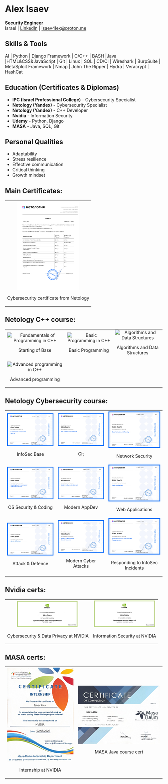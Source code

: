 # Alex Isaev

**Security Engineer**  
Israel | [LinkedIn](https://www.linkedin.com/in/isaev4lex) | isaev4lex@proton.me

## Skills & Tools
AI | Python | Django Framework | C/C++ | BASH |Java |HTML&CSS&JavaScript | Git | Linux | SQL | CD/CI | 
Wireshark | BurpSuite | MetaSploit Framework | Nmap | John The Ripper | Hydra | Veracrypt | HashCat

## Education (Certificates & Diplomas)
- **IPC (Israel Professional College)** - Cybersecurity Specialist
- **Netology (Yandex)** - Cybersecurity Specialist
- **Netology (Yandex)** - C++ Developer
- **Nvidia** - Information Security
- **Udemy** - Python, Django
- **MASA** - Java, SQL, Git

## Personal Qualities
- Adaptability
- Stress resilience
- Effective communication
- Critical thinking
- Growth mindset

## Main Certificates:
<table>
  <tr>
    <td style="text-align: center;">
      <img src="./Certificates/0. Main certs/1. Netology main.jpg" alt="Netology Cybersec Main Cert", style="width:200px">
      <p>Cybersecurity certificate from Netology</p>
    </td>
  </tr>
</table>

## Netology C++ course:
<table>
  <tr>
    <td style="text-align: center;">
      <img src="./Certificates/3. Netology CPP/1. Fundamentals of Programming in C++.png" alt="Fundamentals of Programming in C++" style="width: 200px;">
      <p>Starting of Base</p>
    </td>
    <td style="text-align: center;">
      <img src="./Certificates/3. Netology CPP/2. Basic Programming in C++.png" alt="Basic Programming in C++" style="width: 200px;">
      <p>Basic Programming</p>
    </td>
    <td style="text-align: center;">
      <img src="./Certificates/3. Netology CPP/3. Algorithms and Data Structures.png" alt="Algorithms and Data Structures" style="width: 200px;">
      <p>Algorithms and Data Structures</p>
    </td>
  </tr>
  <tr>
    <td style="text-align: center;">
      <img src="./Certificates/3. Netology CPP/4. Advanced Programming in C++.png" alt="Advanced programming in C++" style="width: 200px;">
      <p>Advanced programming</p>
    </td>
  </tr>
</table>

## Netology Cybersecurity course:
<table>
  <tr>
    <td style="text-align: center;">
      <img src="./Certificates/2. Netology cyber/1. InfoSec Base.jpg" alt="InfoSec Base" style="width: 200px;">
      <p>InfoSec Base</p>
    </td>
    <td style="text-align: center;">
      <img src="./Certificates/2. Netology cyber/2. Git.jpg" alt="Git" style="width: 200px;">
      <p>Git</p>
    </td>
    <td style="text-align: center;">
      <img src="./Certificates/2. Netology cyber/3. Network Security.jpg" alt="Network Security" style="width: 200px;">
      <p>Network Security</p>
    </td>
  </tr>
  <tr>
    <td style="text-align: center;">
      <img src="./Certificates/2. Netology cyber/4. OS Security & Coding.jpg" alt="OS Security & Coding" style="width: 200px;">
      <p>OS Security & Coding</p>
    </td>
    <td style="text-align: center;">
      <img src="./Certificates/2. Netology cyber/5. Modern AppDev.jpg" alt="Modern AppDev" style="width: 200px;">
      <p>Modern AppDev</p>
    </td>
    <td style="text-align: center;">
      <img src="./Certificates/2. Netology cyber/6. Web-Applications.jpg" alt="Web Applications" style="width: 200px;">
      <p>Web Applications</p>
    </td>
  </tr>
  <tr>
    <td style="text-align: center;">
      <img src="./Certificates/2. Netology cyber/7. Attack and Defence.jpg" alt="Attack & Defence" style="width: 200px;">
      <p>Attack & Defence</p>
    </td>
    <td style="text-align: center;">
      <img src="./Certificates/2. Netology cyber/8. Modern Cyber Attacks and prevention methods.jpg" alt="Modern Cyber Attacks" style="width: 200px;">
      <p>Modern Cyber Attacks</p>
    </td>
    <td style="text-align: center;">
      <img src="./Certificates/2. Netology cyber/9. Responding to information security incidents and proactive threat detection.jpg" alt="Responding to Information Security" style="width: 200px;">
      <p>Responding to InfoSec Incidents</p>
    </td>
  </tr>
</table>

## Nvidia certs:
<table>
  <tr>
    <td style="text-align: center;">
      <img src="./Certificates/1. Nvidia/1. Cybersecurity and Data Privacy at NVIDIA certficate.jpg" style="width: 200px;">
      <p>Cybersecurity & Data Privacy at NVIDIA</p>
    </td>
    <td style="text-align: center;">
      <img src="./Certificates/1. Nvidia/2. Information Security at NVIDIA certificate.jpg" alt="Nvidia InfoSec Certificate" style="width: 200px;">
      <p>Information Security at NVIDIA</p>
    </td>
  </tr>
</table>

## MASA certs:
<table>
  <tr>
    <td style="text-align: center;">
      <img src="./Certificates/4. Other Certs/1. Internship MASA.jpg">
      <p>Internship at NVIDIA</p>
    </td>
    <td style="text-align: center;">
      <img src="./Certificates/4. Other Certs/2. MASA-1.jpg">
      <p>MASA Java course cert</p>
    </td>
  </tr>
</table>